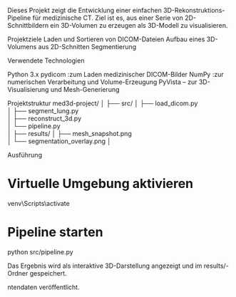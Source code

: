 Dieses Projekt zeigt die Entwicklung einer einfachen 3D-Rekonstruktions-Pipeline für medizinische CT.
Ziel ist es, aus einer Serie von 2D-Schnittbildern ein 3D-Volumen zu erzeugen als 3D-Modell zu visualisieren.

Projektziele
Laden und Sortieren von DICOM-Dateien
Aufbau eines 3D-Volumens aus 2D-Schnitten
Segmentierung

Verwendete Technologien

Python 3.x
pydicom :zum Laden medizinischer DICOM-Bilder
NumPy :zur numerischen Verarbeitung und Volume-Erzeugung
PyVista – zur 3D-Visualisierung und Mesh-Generierung

Projektstruktur
med3d-project/
│
├── src/
│   ├── load_dicom.py         
│   ├── segment_lung.py      
│   ├── reconstruct_3d.py     
│   └── pipeline.py            
│
├── results/
│   ├── mesh_snapshot.png      
│   └── segmentation_overlay.png
│


Ausführung
# Virtuelle Umgebung aktivieren 
venv\Scripts\activate

# Pipeline starten
python src/pipeline.py


Das Ergebnis wird als interaktive 3D-Darstellung angezeigt und im results/-Ordner gespeichert.

ntendaten veröffentlicht.
